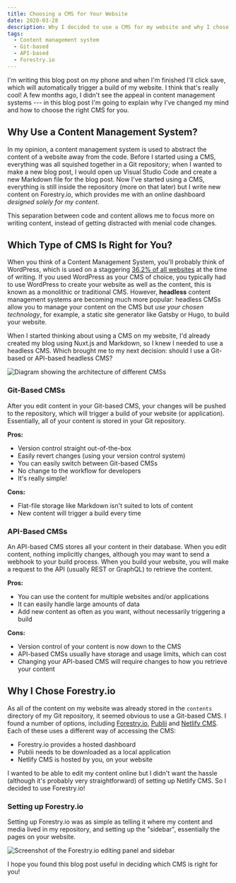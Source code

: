```yaml
---
title: Choosing a CMS for Your Website
date: 2020-03-28
description: Why I decided to use a CMS for my website and why I chose to use Forestry.io, a Git-based CMS.
tags:
  - Content management system
  - Git-based
  - API-based
  - Forestry.io
---
```


I'm writing this blog post on my phone and when I'm finished I'll click save, which will automatically trigger a build of my website. I think that's really cool! A few months ago, I didn't see the appeal in content management systems --- in this blog post I'm going to explain why I've changed my mind and how to choose the right CMS for you.

## Why Use a Content Management System?

In my opinion, a content management system is used to abstract the content of a website away from the code. Before I started using a CMS, everything was all squished together in a Git repository; when I wanted to make a new blog post, I would open up Visual Studio Code and create a new Markdown file for the blog post. Now I've started using a CMS, everything is still inside the repository (more on that later) but I write new content on Forestry.io, which provides me with an online dashboard _designed solely for my content_.

This separation between code and content allows me to focus more on writing content, instead of getting distracted with menial code changes.

## Which Type of CMS Is Right for You?

When you think of a Content Management System, you'll probably think of WordPress, which is used on a staggering [36.2% of all websites](https://w3techs.com/technologies/overview/content_management) at the time of writing. If you used WordPress as your CMS of choice, you typically had to use WordPress to create your website as well as the content, this is known as a monolithic or traditional CMS. However, **headless** content management systems are becoming much more popular: headless CMSs allow you to manage your content on the CMS but _use your chosen technology_, for example, a static site generator like Gatsby or Hugo, to build your website.

When I started thinking about using a CMS on my website, I'd already created my blog <nuxt-link to="/blog/build-a-blog-with-nuxt-and-markdown/">using Nuxt.js and Markdown</nuxt-link>, so I knew I needed to use a headless CMS. Which brought me to my next decision: should I use a Git-based or API-based headless CMS?

![Diagram showing the architecture of different CMSs](/assets/images/dynamic/which-cms/designs.png)

### Git-Based CMSs

After you edit content in your Git-based CMS, your changes will be pushed to the repository, which will trigger a build of your website (or application). Essentially, all of your content is stored in your Git repository.

**Pros:**

- Version control straight out-of-the-box
- Easily revert changes (using your version control system)
- You can easily switch between Git-based CMSs
- No change to the workflow for developers
- It's really simple!

**Cons:**

- Flat-file storage like Markdown isn't suited to lots of content
- New content will trigger a build every time

### API-Based CMSs

An API-based CMS stores all your content in their database. When you edit content, nothing implicitly changes, although you may want to send a webhook to your build process. When you build your website, you will make a request to the API (usually REST or GraphQL) to retrieve the content.

**Pros:**

- You can use the content for multiple websites and/or applications
- It can easily handle large amounts of data
- Add new content as often as you want, without necessarily triggering a build

**Cons:**

- Version control of your content is now down to the CMS
- API-based CMSs usually have storage and usage limits, which can cost
- Changing your API-based CMS will require changes to how you retrieve your content

## Why I Chose Forestry.io

As all of the content on my website was already stored in the `contents` directory of my Git repository, it seemed obvious to use a Git-based CMS. I found a number of options, including [Forestry.io](https://forestry.io/), [Publii](https://getpublii.com/) and [Netlify CMS](https://www.netlifycms.org/). Each of these uses a different way of accessing the CMS:

- Forestry.io provides a hosted dashboard
- Publii needs to be downloaded as a local application
- Netlify CMS is hosted by you, on your website

I wanted to be able to edit my content online but I didn't want the hassle (although it's probably very straightforward) of setting up Netlify CMS. So I decided to use Forestry.io!

### Setting up Forestry.io

Setting up Forestry.io was as simple as telling it where my content and media lived in my repository, and setting up the "sidebar", essentially the pages on your website.

![Screenshot of the Forestry.io editing panel and sidebar](/assets/images/dynamic/which-cms/screenshot.png)

I hope you found this blog post useful in deciding which CMS is right for you!
